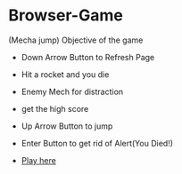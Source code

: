 # Browser-Game

(Mecha jump)
Objective of the game
- Down Arrow Button to Refresh Page
- Hit a rocket and you die
- Enemy Mech for distraction
- get the high score
- Up Arrow Button to jump
- Enter Button to get rid of Alert(You Died!)

- [Play here](https://aktiangco.github.io/BrowserGame/)
